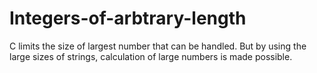 # Integers-of-arbtrary-length
C limits the size of largest number that can be handled. But by using the large sizes of strings, calculation of large numbers is made possible.
